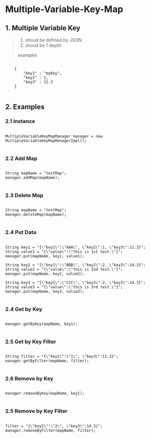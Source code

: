 # Multiple-Variable-Key-Map

## 1. Multiple Variable Key
> 1) shoud be defined by JSON
> 2) shoud be 1 depth
    
> example)
<pre>
<code>
    {
        "key1" : "myKey",
        "key2" : 1,
        "key3" : 11.3
    }
</code>
</pre>

## 2. Examples
###     2.1 Instance
<pre>
<code>
MultipleVariableKeyMapManager manager = new MultipleVariableKeyMapManagerImpl();
</code>
</pre>

###     2.2 Add Map
<pre>
<code>
String mapName = "testMap";
manager.addMap(mapName);
</code>
</pre>

###     2.3 Delete Map
<pre>
<code>
String mapName = "testMap";
manager.deleteMap(mapName);
</code>
</pre>

###     2.4 Put Data
<pre>
<code>
String key1 = "{\"key1\":\"AAA\", \"key2\":1, \"key3\":11.3}";
String value1 = "{\"value\":\"this is 1st test.\"}";
manager.put(mapName, key1, value1);

String key2 = "{\"key1\":\"BBB\", \"key2\":2, \"key3\":14.3}";
String value2 = "{\"value\":\"this is 2nd test.\"}";
manager.put(mapName, key2, value2);

String key3 = "{\"key1\":\"CCC\", \"key2\":2, \"key3\":14.3}";
String value3 = "{\"value\":\"this is 3rd test.\"}";
manager.put(mapName, key3, value3);
</code>
</pre>

###     2.4 Get by Key
<pre>
<code>
manager.getByKey(mapName, key1);
</code>
</pre>

###     2.5 Get by Key Filter
<pre>
<code>
String filter = "{\"key2\":\"1\", \"key3\":11.3}";
manager.getByFilter(mapName, filter);
</code>
</pre>

###     2.6 Remove by Key
<pre>
<code>
manager.removeByKey(mapName, key1);
</code>
</pre>

###     2.5 Remove by Key Filter
<pre>
<code>
filter = "{\"key2\":\"2\", \"key3\":14.3}";
manager.removeByFilter(mapName, filter);
</code>
</pre>


